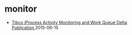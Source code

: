 # monitor
* [Tibco iProcess Activity Monitoring and Work Queue Delta Publication](/2015/2015-06-15-tibco-iprocess-activity-monitoring-and-work-queue-delta-publication),2015-06-15
